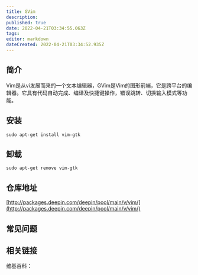 ```yaml
---
title: GVim
description: 
published: true
date: 2022-04-21T03:34:55.063Z
tags: 
editor: markdown
dateCreated: 2022-04-21T03:34:52.935Z
---
```


## 简介

Vim是从vi发展而来的一个文本编辑器，GVim是Vim的图形前端，它是跨平台的编辑器。它具有代码自动完成、编译及快捷键操作，错误跳转、切换输入模式等功能。

## 安装

`sudo apt-get install vim-gtk`

## 卸载

`sudo apt-get remove vim-gtk`

## 仓库地址

[http://packages.deepin.com/deepin/pool/main/v/vim/](http://packages.deepin.com/deepin/pool/main/v/vim/)


## 常见问题


## 相关链接

维基百科：